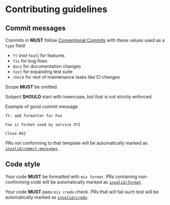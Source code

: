 # Contributing guidelines

## Commit messages

Commits in **MUST** follow [Conventional Commits][conv-commits] with these
values used as a `type` field:

- `ft` (not `feat`) for features
- `fix` for bug fixes
- `docs` for documentation changes
- `test` for expanding test suite
- `chore` for rest of maintenance tasks like CI changes

Scope **MUST** be omitted.

Subject **SHOULD** start with lowercase, but that is not strictly enforced.

Example of good commit message

```
ft: add formatter for Foo

Foo is format used by service XYZ

Close #42
```

PRs not conforming to that template will be automatically marked as
[`invalid/commit-messages`][inv-cm].

## Code style

Your code **MUST** be formatted with `mix format`. PRs containing non-conforming
code will be automatically marked as [`invalid/format`][inv-format].

Your code **MUST** pass `mix credo` check. PRs that will fail such test will be
automatically marked as [`invalid/credo`][inv-credo].

[conv-commits]: https://www.conventionalcommits.org/en/v1.0.0/
[inv-cm]: https://github.com/hauleth/mix_machine/labels/invalid%2Fcommit-messages
[inv-format]: https://github.com/hauleth/mix_machine/labels/invalid%2Fformat
[inv-credo]: https://github.com/hauleth/mix_machine/labels/invalid%2Fcredo
